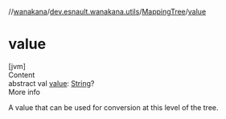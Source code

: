 //[wanakana](../../index.md)/[dev.esnault.wanakana.utils](../index.md)/[MappingTree](index.md)/[value](value.md)



# value  
[jvm]  
Content  
abstract val [value](value.md): [String](https://kotlinlang.org/api/latest/jvm/stdlib/kotlin/-string/index.html)?  
More info  


A value that can be used for conversion at this level of the tree.

  



